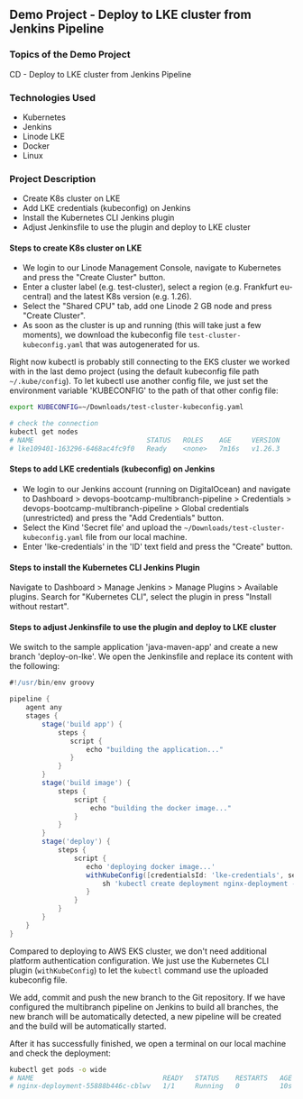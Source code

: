## Demo Project - Deploy to LKE cluster from Jenkins Pipeline

### Topics of the Demo Project
CD - Deploy to LKE cluster from Jenkins Pipeline

### Technologies Used
- Kubernetes
- Jenkins
- Linode LKE
- Docker
- Linux

### Project Description
- Create K8s cluster on LKE
- Add LKE credentials (kubeconfig) on Jenkins
- Install the Kubernetes CLI Jenkins plugin
- Adjust Jenkinsfile to use the plugin and deploy to LKE cluster

#### Steps to create K8s cluster on LKE
- We login to our Linode Management Console, navigate to Kubernetes and press the "Create Cluster" button.
- Enter a cluster label (e.g. test-cluster), select a region (e.g. Frankfurt eu-central) and the latest K8s version (e.g. 1.26).
- Select the "Shared CPU" tab, add one Linode 2 GB node and press "Create Cluster".
- As soon as the cluster is up and running (this will take just a few moments), we download the kubeconfig file `test-cluster-kubeconfig.yaml` that was autogenerated for us.

Right now kubectl is probably still connecting to the EKS cluster we worked with in the last demo project (using the default kubeconfig file path `~/.kube/config`). To let kubectl use another config file, we just set the environment variable 'KUBECONFIG' to the path of that other config file:
```sh
export KUBECONFIG=~/Downloads/test-cluster-kubeconfig.yaml

# check the connection
kubectl get nodes
# NAME                            STATUS   ROLES    AGE     VERSION
# lke109401-163296-6468ac4fc9f0   Ready    <none>   7m16s   v1.26.3
```

#### Steps to add LKE credentials (kubeconfig) on Jenkins
- We login to our Jenkins account (running on DigitalOcean) and navigate to Dashboard > devops-bootcamp-multibranch-pipeline > Credentials > devops-bootcamp-multibranch-pipeline > Global credentials (unrestricted) and press the "Add Credentials" button.
- Select the Kind 'Secret file' and upload the `~/Downloads/test-cluster-kubeconfig.yaml` file from our local machine.
- Enter 'lke-credentials' in the 'ID' text field and press the "Create" button.

#### Steps to install the Kubernetes CLI Jenkins Plugin
Navigate to Dashboard > Manage Jenkins > Manage Plugins > Available plugins. Search for "Kubernetes CLI", select the plugin in press "Install without restart".

#### Steps to adjust Jenkinsfile to use the plugin and deploy to LKE cluster
We switch to the sample application 'java-maven-app' and create a new branch 'deploy-on-lke'. We open the Jenkinsfile and replace its content with the following:
```groovy
#!/usr/bin/env groovy

pipeline {
    agent any
    stages {
        stage('build app') {
            steps {
               script {
                   echo "building the application..."
               }
            }
        }
        stage('build image') {
            steps {
                script {
                    echo "building the docker image..."
                }
            }
        }
        stage('deploy') {
            steps {
                script {
                   echo 'deploying docker image...'
                   withKubeConfig([credentialsId: 'lke-credentials', serverUrl: '<lke-cluster-endpoint-copied-from-linode>']) {
                       sh 'kubectl create deployment nginx-deployment --image=nginx'
                   }
                }
            }
        }
    }
}
```

Compared to deploying to AWS EKS cluster, we don't need additional platform authentication configuration. We just use the Kubernetes CLI plugin (`withKubeConfig`) to let the `kubectl` command use the uploaded kubeconfig file.

We add, commit and push the new branch to the Git repository. If we have configured the multibranch pipeline on Jenkins to build all branches, the new branch will be automatically detected, a new pipeline will be created and the build will be automatically started.

After it has successfully finished, we open a terminal on our local machine and check the deployment:
```sh
kubectl get pods -o wide
# NAME                                READY   STATUS    RESTARTS   AGE   IP         NODE                            NOMINATED NODE   READINESS GATES
# nginx-deployment-55888b446c-cblwv   1/1     Running   0          10s   10.2.0.6   lke109401-163296-6468ac4fc9f0   <none>           <none>
```